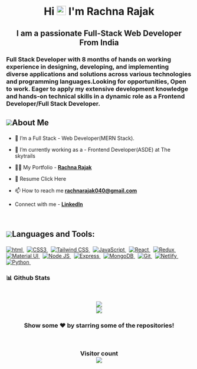 <h1 align="center">Hi <img src="https://media.giphy.com/media/hvRJCLFzcasrR4ia7z/giphy.gif" width="25px"> I'm Rachna Rajak  </h1>
<h2 align="center">I am a passionate Full-Stack Web Developer From India</h2> 
 <h3>Full Stack Developer with 8 months of hands on working experience in designing, developing, and implementing diverse applications and solutions across various technologies and programming languages.Looking for opportunities, Open to work. Eager to apply my extensive development knowledge and hands-on technical skills in a dynamic role as a Frontend Developer/Full Stack Developer.</h3>

## <p style="display:flex; align-items: center"> <img src="https://img.icons8.com/color/48/000000/user-male-circle--v2.png"/> About Me </p> 

- 🌱 I’m a Full Stack - Web Developer(MERN Stack).
  
- 🔭 I’m currently working as a - Frontend Developer(ASDE) at The skytrails
 
- 👨‍💻 My Portfolio - **[Rachna Rajak](https://github.com/rachnarajaka040)**
  
- 📄 Resume Click Here

- 📫 How to reach me **rachnarajak040@gmail.com**

- Connect with me - **[LinkedIn](https://www.linkedin.com/in/rachna-rajak-9b3109244/)**

<br/>

## <p style="display:flex; align-items: center"> <img src="https://img.icons8.com/color/48/000000/source-code.png"/> Languages and Tools:</p> 

<p>

   <a href="#"> <img src="https://img.shields.io/badge/HTML-orange?style=for-the-badge&labelColor=black&logo=html5&logoColor=orange" alt="html"/> </a> &nbsp;
<a href="#"> <img src="https://img.shields.io/badge/CSS3-blue?style=for-the-badge&labelColor=black&logo=css3&logoColor=blue" alt="CSS3"/> </a> &nbsp;
<a href="#"> <img src="https://img.shields.io/badge/Tailwind_CSS-38B2AC?style=for-the-badge&labelColor=black&logo=tailwind-css&logoColor=38B2AC" alt="Tailwind CSS"/> </a> &nbsp;
<a href="#"> <img src="https://img.shields.io/badge/-JavaScript-F0DB4F?style=for-the-badge&labelColor=black&logo=javascript&logoColor=F0DB4F" alt="JavaScript"/> </a> &nbsp;
<a href="#"> <img src="https://img.shields.io/badge/-React-61DBFB?style=for-the-badge&labelColor=black&logo=react&logoColor=61DBFB" alt="React"/> </a> &nbsp;
<a href="#"> <img src="https://img.shields.io/badge/Redux-764ABC?style=for-the-badge&labelColor=black&logo=redux&logoColor=white" alt="Redux"/> </a> &nbsp;
<a href="#"> <img src="https://img.shields.io/badge/Material_UI-0081CB?style=for-the-badge&labelColor=black&logo=material-ui&logoColor=white" alt="Material UI"/> </a> &nbsp;
<a href="#"> <img src="https://img.shields.io/badge/-Node.js-609857?style=for-the-badge&labelColor=black&logo=node.js&logoColor=609857" alt="Node JS"/> </a> &nbsp;
<a href="#"> <img src="https://img.shields.io/badge/Express-000000?style=for-the-badge&labelColor=black&logo=express&logoColor=white" alt="Express"/> </a> &nbsp;
<a href="#"> <img src="https://img.shields.io/badge/-MongoDB-47A248?style=for-the-badge&labelColor=black&logo=mongodb&logoColor=47A248" alt="MongoDB"/> </a> &nbsp;
<a href="#"> <img src="https://img.shields.io/badge/Git-F05032?style=for-the-badge&labelColor=black&logo=git&logoColor=white" alt="Git"/> </a> &nbsp;
<a href="#"> <img src="https://img.shields.io/badge/Netlify-00C7B7?style=for-the-badge&labelColor=black&logo=netlify&logoColor=white" alt="Netlify"/> </a> &nbsp;
<a href="#"> <img src="https://img.shields.io/badge/Python-14354C?style=for-the-badge&labelColor=black&logo=python&logoColor=white" alt="Python"/> </a> &nbsp;

</p>

<h3>📊 Github Stats</h3>
<br/>
<p align="center">
   <img align="center"  src="https://github-readme-streak-stats.herokuapp.com/?user=rachnarajaka040&theme=dark" /> <br \>
   <img align="center" src="https://github-readme-stats.vercel.app/api?username=rachnarajaka040&show_icons=true&locale=en&theme=dark"/>
</p>

<h3 align="center">
 Show some ❤️ by starring some of the repositories!
</h3>
<br>

<h3 align="center"> 
  Visitor count <br>
  <img src="https://profile-counter.glitch.me/rachnarajaka040/count.svg" />
</h3>
